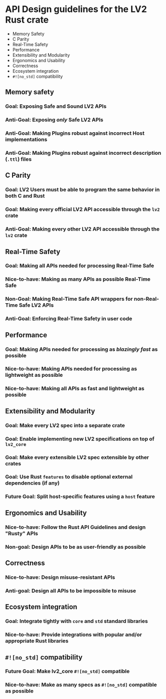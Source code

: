# API Design guidelines for the LV2 Rust crate

* Memory Safety
* C Parity
* Real-Time Safety
* Performance
* Extensibility and Modularity
* Ergonomics and Usability
* Correctness
* Ecosystem integration
* `#![no_std]` compatibility

## Memory safety

### Goal: Exposing Safe and Sound LV2 APIs

### Anti-Goal: Exposing *only* Safe LV2 APIs

### Anti-Goal: Making Plugins robust against incorrect Host implementations

### Anti-Goal: Making Plugins robust against incorrect description (`.ttl`) files

## C Parity

### Goal: LV2 Users must be able to program the same behavior in both C and Rust

### Goal: Making every official LV2 API accessible through the `lv2` crate

### Anti-Goal: Making every other LV2 API accessible through the `lv2` crate

## Real-Time Safety

### Goal: Making all APIs needed for processing Real-Time Safe

### Nice-to-have: Making as many APIs as possible Real-Time Safe

### Non-Goal: Making Real-Time Safe API wrappers for non-Real-Time Safe LV2 APIs

### Anti-Goal: Enforcing Real-Time Safety in user code

## Performance

### Goal: Making APIs needed for processing as *blazingly fast* as possible

### Nice-to-have: Making APIs needed for processing as lightweight as possible

### Nice-to-have: Making all APIs as fast and lightweight as possible

## Extensibility and Modularity

### Goal: Make every LV2 spec into a separate crate

### Goal: Enable implementing new LV2 specifications on top of `lv2_core`

### Goal: Make every extensible LV2 spec extensible by other crates

### Goal: Use Rust `features` to disable optional external dependencies (if any)

### Future Goal: Split host-specific features using a `host` feature

## Ergonomics and Usability

### Nice-to-have: Follow the Rust API Guidelines and design "Rusty" APIs

### Non-goal: Design APIs to be as user-friendly as possible

## Correctness

### Nice-to-have: Design misuse-resistant APIs

### Anti-goal: Design all APIs to be impossible to misuse

## Ecosystem integration

### Goal: Integrate tightly with `core` and `std` standard libraries

### Nice-to-have: Provide integrations with popular and/or appropriate Rust libraries

## `#![no_std]` compatibility

### Future Goal: Make lv2_core `#![no_std]` compatible

### Nice-to-have: Make as many specs as `#![no_std]` compatible as possible

